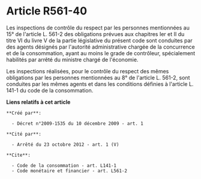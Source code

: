 # Article R561-40

Les inspections de contrôle du respect par les personnes mentionnées au 15° de l'article L. 561-2 des obligations prévues aux
chapitres Ier et II du titre VI du livre V de la partie législative du présent code sont conduites par des agents désignés
par l'autorité administrative chargée de la concurrence et de la consommation, ayant au moins le grade de contrôleur,
spécialement habilités par arrêté du ministre chargé de l'économie. 

Les inspections réalisées, pour le contrôle du respect des mêmes obligations par les personnes mentionnées au 8° de l'article
L. 561-2, sont conduites par les mêmes agents et dans les conditions définies à l'article L. 141-1 du code de la
consommation.

**Liens relatifs à cet article**

	**Créé par**:

	  - Décret n°2009-1535 du 10 décembre 2009 - art. 1

	**Cité par**:

	  - Arrêté du 23 octobre 2012 - art. 1 (V)

	**Cite**:

	  - Code de la consommation - art. L141-1
	  - Code monétaire et financier - art. L561-2
